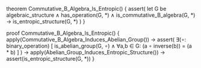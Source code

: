 theorem Commutative_B_Algebra_Is_Entropic() {
  assert(
    let G be algebraic_structure ∧
    has_operation(G, *) ∧
    is_commutative_B_algebra(G, *) →
    is_entropic_structure(G, *)
  )
}

proof Commutative_B_Algebra_Is_Entropic() {
  apply(Commutative_B_Algebra_Induces_Abelian_Group()) →
  assert(
    ∃(∘: binary_operation) [
      is_abelian_group(G, ∘) ∧
      ∀a,b ∈ G: (a ∘ inverse(b)) = (a * b)
    ]
  ) →
  apply(Abelian_Group_Induces_Entropic_Structure()) →
  assert(is_entropic_structure(G, *))
}